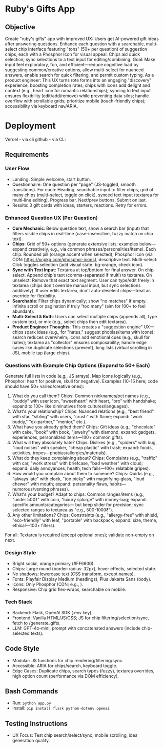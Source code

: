 # Ruby's Gifts App

<!-- CLAUDE_PROMPT: You are a senior product engineer and full-stack developer specializing in intuitive UX for web apps using Flask, vanilla HTML/CSS/JS. Build a complete, production-ready web app based on the requirements, focusing on the enhanced chip-based input system for superior user experience. Reason step-by-step as a product engineer: 1. Analyze UX goals (e.g., make answering fun/efficient with suggestions, reduce typing friction via multi-select chips, enable discovery through search/icons). 2. Outline app structure with emphasis on JS-driven chip interactions. 3. Define extensive option lists (50+ per question) with Phosphor Icons mappings. 4. Implement backend for OpenAI. 5. Ensure responsive, accessible design. Output full codebase in separate markdown code blocks per file. Include setup, comments, dependencies. Use artifacts for UI previews (e.g., chip grid mockup). Think aloud concisely in response. -->

## Objective
Create "ruby's gifts" app with improved UX: Users get AI-powered gift ideas after answering questions. Enhance each question with a searchable, multi-select chip interface featuring "tons" (50+ per question) of suggestion chips, each with a Phosphor Icon for visual appeal. Chips aid quick selection; sync selections to a text input for editing/combining. Goal: Make input feel exploratory, fun, and efficient—reduce cognitive load by suggesting common/creative options, allow multi-select for nuanced answers, enable search for quick filtering, and permit custom typing. As a product engineer: This UX turns rote forms into an engaging "discovery" experience, boosting completion rates; chips with icons add delight and context (e.g., heart icon for romantic relationships); syncing to text input ensures flexibility (edit/add/remove) while preventing data silos; handle overflow with scrollable grids; prioritize mobile (touch-friendly chips); accessibility via keyboard nav/ARIA.


# Deployment
Vercel - via cli 
github - via CLi

## Requirements

### User Flow
- Landing: Simple welcome, start button.
- Questionnaire: One question per "page" (JS-toggled, smooth transitions). For each: Heading, searchable input to filter chips, grid of many chips (multi-select, toggle on click), synced text input (textarea for multi-line editing). Progress bar. Next/prev buttons. Submit on last.
- Results: 3 gift cards with ideas, starters, reactions. Retry for errors.

### Enhanced Question UX (Per Question)
- **Core Mechanic**: Below question text, show a search bar (input) that filters visible chips in real-time (case-insensitive, fuzzy match on chip text).
- **Chips**: Grid of 50+ options (generate extensive lists; examples below—expand creatively, e.g., via common phrases/personalities/items). Each chip: Rounded pill (orange accent when selected), Phosphor Icon (via CDN: https://unpkg.com/phosphor-icons), descriptive text. Multi-select: Click toggles selection (add visual state: bg-orange, check icon).
- **Sync with Text Input**: Textarea at top/bottom for final answer. On chip select: Append chip's text (comma-separated if multi) to textarea. On unselect: Remove that exact text segment. User can type/edit freely in textarea (chips don't override manual input, but sync selections additively). If user edits textarea, don't auto-deselect chips—treat as override for flexibility.
- **Searchable**: Filter chips dynamically; show "no matches" if empty. Infinite scroll or pagination if truly "too many" (aim for 100+ to feel abundant).
- **Multi-Select & Both**: Users can select multiple chips (appends all), type custom text, or mix (e.g., select chips then edit textarea).
- **Product Engineer Thoughts**: This creates a "suggestion engine" UX—chips spark ideas (e.g., for "hates," suggest phobias/items with icons); search reduces overwhelm; icons add emotional cues (e.g., skull for hates); textarea as "collector" ensures composability; handle edge cases like duplicate selections (prevent), long lists (virtual scrolling in JS), mobile tap (large chips).

### Questions with Example Chip Options (Expand to 50+ Each)
Generate full lists in code (e.g., JS arrays). Map icons logically (e.g., Phosphor: heart for positive, skull for negative). Examples (10-15 here; code should have 50+ varied/creative ones):
1. What do you call them? Chips: Common nicknames/pet names (e.g., "buddy" with user icon, "sweetheart" with heart, "bro" with handshake; expand to 100+ like diminutives from cultures/languages).
2. What's your relationship? Chips: Nuanced relations (e.g., "best friend" with star, "sibling" with users, "crush" with flame; expand: "work buddy," "ex-partner," "mentor," etc.).
3. What have you already gifted them? Chips: Gift ideas (e.g., "chocolate" with cake, "book" with book, "jewelry" with diamond; expand: gadgets, experiences, personalized items—100+ common gifts).
4. What will they absolutely hate? Chips: Dislikes (e.g., "spiders" with bug, "loud noises" with speaker, "cheap plastic" with trash; expand: foods, activities, tropes—phobias/allergies/materials).
5. What do they keep complaining about? Chips: Complaints (e.g., "traffic" with car, "work stress" with briefcase, "bad weather" with cloud; expand: daily annoyances, health, tech fails—100+ relatable gripes).
6. How would you complain about them to someone? Chips: Quirks (e.g., "always late" with clock, "too picky" with magnifying-glass, "loud chewer" with mouth; expand: personality flaws, habits—humorous/venting phrases).
7. What's your budget? Adapt to chips: Common ranges/items (e.g., "under 500₹" with coin, "luxury splurge" with money-bag; expand: specific amounts/categories— but keep slider for precision; sync selected ranges to textarea as "e.g., 500-1000₹").
8. Any other limitations? Chips: Constraints (e.g., "allergy-free" with shield, "eco-friendly" with leaf, "portable" with backpack; expand: size, theme, ethical—100+ filters).

For all: Textarea is required (except optional ones); validate non-empty on next.

### Design Style
- Bright social, orange primary (#FF6600).
- Chips: Large round (border-radius: 32px), hover effects, selected state.
- No shadows; lowercase text (CSS transform, except names).
- Fonts: Playfair Display Medium (headings), Plus Jakarta Sans (body).
- Icons: Only Phosphor (CDN; e.g., <i class="ph ph-heart"></i>).
- Responsive: Chip grid flex-wraps, searchable on mobile.

### Tech Stack
- Backend: Flask, OpenAI SDK (.env key).
- Frontend: Vanilla HTML/JS/CSS; JS for chip filtering/selection/sync, fetch to /generate_gifts.
- LLM: GPT-4o-mini; prompt with concatenated answers (include chip-selected texts).

## Code Style
- Modular: JS functions for chip rendering/filtering/sync.
- Accessible: ARIA for chips/search, keyboard toggle.
- Edge Cases: Duplicate chips, search typos (fuzzy), textarea overrides, high option count (performance via DOM efficiency).

## Bash Commands
- Run: `python app.py`
- Install: `pip install flask python-dotenv openai`

## Testing Instructions
- UX Focus: Test chip search/select/sync, mobile scrolling, idea generation quality.